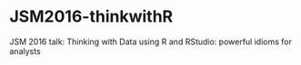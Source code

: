 # JSM2016-thinkwithR
JSM 2016 talk: Thinking with Data using R and RStudio: powerful idioms for analysts

